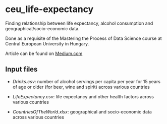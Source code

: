 # ceu_life-expectancy
Finding relationship between life expectancy, alcohol consumption and geographical/socio-economic data.

Done as a requisite of the Mastering the Process of Data Science course at Central European University in Hungary. 

Article can be found on [Medium.com](https://medium.com/@bencetth/correlation-causation-how-alcohol-affects-life-expectancy-a68f7db943f8?source=friends_link&sk=b77be9880fd7c4dbace4856b22fbcdfb) 

## Input files 

* *Drinks.csv*: number of alcohol servings per capita per year for 15 years of age or older (for beer, wine and spirit) across various countries

* *LifeExpectancy.csv*: life expectancy and other health factors across various countries

* *CountriesOfTheWorld.xlsx*: geographical and socio-economic data across various countries
